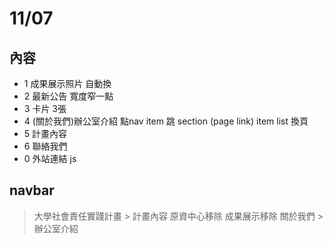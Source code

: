 # 11/07

## 內容

+ 1 成果展示照片 自動換
+ 2 最新公告     寬度窄一點
+ 3 卡片         3張
+ 4 (關於我們)辦公室介紹   點nav item 跳 section (page link) item list 換頁
+ 5 計畫內容
+ 6 聯絡我們
+ 0 外站連結     js

## navbar

> 大學社會責任實踐計畫 > 計畫內容
> 原資中心移除
> 成果展示移除
> 關於我們 > 辦公室介紹

